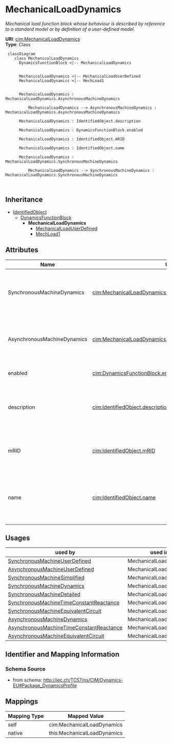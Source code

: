 # MechanicalLoadDynamics


_Mechanical load function block whose behaviour is described by reference to a standard model <font color="#0f0f0f">or by definition of a user-defined model.</font>_





**URI**: [cim:MechanicalLoadDynamics](http://iec.ch/TC57/CIM100#MechanicalLoadDynamics)<br />
**Type**: Class




```mermaid
 classDiagram
    class MechanicalLoadDynamics
      DynamicsFunctionBlock <|-- MechanicalLoadDynamics
      

      MechanicalLoadDynamics <|-- MechanicalLoadUserDefined
      MechanicalLoadDynamics <|-- MechLoad1
      
      
      MechanicalLoadDynamics : MechanicalLoadDynamics.AsynchronousMachineDynamics
        
          MechanicalLoadDynamics --> AsynchronousMachineDynamics : MechanicalLoadDynamics.AsynchronousMachineDynamics
        
      MechanicalLoadDynamics : IdentifiedObject.description
        
      MechanicalLoadDynamics : DynamicsFunctionBlock.enabled
        
      MechanicalLoadDynamics : IdentifiedObject.mRID
        
      MechanicalLoadDynamics : IdentifiedObject.name
        
      MechanicalLoadDynamics : MechanicalLoadDynamics.SynchronousMachineDynamics
        
          MechanicalLoadDynamics --> SynchronousMachineDynamics : MechanicalLoadDynamics.SynchronousMachineDynamics
        
      
```





## Inheritance
* [IdentifiedObject](IdentifiedObject.md)
    * [DynamicsFunctionBlock](DynamicsFunctionBlock.md)
        * **MechanicalLoadDynamics**
            * [MechanicalLoadUserDefined](MechanicalLoadUserDefined.md)
            * [MechLoad1](MechLoad1.md)



## Attributes


| Name | URI | Cardinality and Range | Description | Inheritance |
| ---  | --- | --- | --- | --- |
| SynchronousMachineDynamics | [cim:MechanicalLoadDynamics.SynchronousMachineDynamics](http://iec.ch/TC57/CIM100#MechanicalLoadDynamics.SynchronousMachineDynamics) | 0..1 <br />  [SynchronousMachineDynamics](SynchronousMachineDynamics.md)  | Synchronous machine model with which this mechanical load model is associated | direct |
| AsynchronousMachineDynamics | [cim:MechanicalLoadDynamics.AsynchronousMachineDynamics](http://iec.ch/TC57/CIM100#MechanicalLoadDynamics.AsynchronousMachineDynamics) | 0..1 <br />  [AsynchronousMachineDynamics](AsynchronousMachineDynamics.md)  | Asynchronous machine model with which this mechanical load model is associate... | direct |
| enabled | [cim:DynamicsFunctionBlock.enabled](http://iec.ch/TC57/CIM100#DynamicsFunctionBlock.enabled) | 1..1 <br />  boolean  | Function block used indicator | [DynamicsFunctionBlock](DynamicsFunctionBlock.md) |
| description | [cim:IdentifiedObject.description](http://iec.ch/TC57/CIM100#IdentifiedObject.description) | 0..1 <br />  string  | The description is a free human readable text describing or naming the object | [IdentifiedObject](IdentifiedObject.md) |
| mRID | [cim:IdentifiedObject.mRID](http://iec.ch/TC57/CIM100#IdentifiedObject.mRID) | 1..1 <br />  string  | Master resource identifier issued by a model authority | [IdentifiedObject](IdentifiedObject.md) |
| name | [cim:IdentifiedObject.name](http://iec.ch/TC57/CIM100#IdentifiedObject.name) | 0..1 <br />  string  | The name is any free human readable and possibly non unique text naming the o... | [IdentifiedObject](IdentifiedObject.md) |





## Usages

| used by | used in | type | used |
| ---  | --- | --- | --- |
| [SynchronousMachineUserDefined](SynchronousMachineUserDefined.md) | MechanicalLoadDynamics | range | [MechanicalLoadDynamics](MechanicalLoadDynamics.md) |
| [AsynchronousMachineUserDefined](AsynchronousMachineUserDefined.md) | MechanicalLoadDynamics | range | [MechanicalLoadDynamics](MechanicalLoadDynamics.md) |
| [SynchronousMachineSimplified](SynchronousMachineSimplified.md) | MechanicalLoadDynamics | range | [MechanicalLoadDynamics](MechanicalLoadDynamics.md) |
| [SynchronousMachineDynamics](SynchronousMachineDynamics.md) | MechanicalLoadDynamics | range | [MechanicalLoadDynamics](MechanicalLoadDynamics.md) |
| [SynchronousMachineDetailed](SynchronousMachineDetailed.md) | MechanicalLoadDynamics | range | [MechanicalLoadDynamics](MechanicalLoadDynamics.md) |
| [SynchronousMachineTimeConstantReactance](SynchronousMachineTimeConstantReactance.md) | MechanicalLoadDynamics | range | [MechanicalLoadDynamics](MechanicalLoadDynamics.md) |
| [SynchronousMachineEquivalentCircuit](SynchronousMachineEquivalentCircuit.md) | MechanicalLoadDynamics | range | [MechanicalLoadDynamics](MechanicalLoadDynamics.md) |
| [AsynchronousMachineDynamics](AsynchronousMachineDynamics.md) | MechanicalLoadDynamics | range | [MechanicalLoadDynamics](MechanicalLoadDynamics.md) |
| [AsynchronousMachineTimeConstantReactance](AsynchronousMachineTimeConstantReactance.md) | MechanicalLoadDynamics | range | [MechanicalLoadDynamics](MechanicalLoadDynamics.md) |
| [AsynchronousMachineEquivalentCircuit](AsynchronousMachineEquivalentCircuit.md) | MechanicalLoadDynamics | range | [MechanicalLoadDynamics](MechanicalLoadDynamics.md) |






## Identifier and Mapping Information







### Schema Source


* from schema: http://iec.ch/TC57/ns/CIM/Dynamics-EU#Package_DynamicsProfile





## Mappings

| Mapping Type | Mapped Value |
| ---  | ---  |
| self | cim:MechanicalLoadDynamics |
| native | this:MechanicalLoadDynamics |




